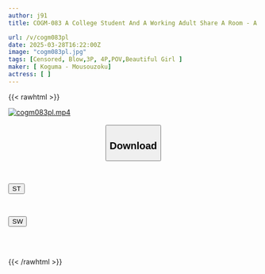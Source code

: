 ```yaml
---
author: j91
title: COGM-083 A College Student And A Working Adult Share A Room - A Sweet Life With A Naughty Younger Sister

url: /v/cogm083pl
date: 2025-03-28T16:22:00Z
image: "cogm083pl.jpg"
tags: [Censored, Blow,3P, 4P,POV,Beautiful Girl	]
maker: [ Koguma - Mousouzoku]
actress: [ ]
---
```



{{< rawhtml >}}

<div class="video" data-videoid="3x2D4Jx1ggIdz6e">
    <a href="javascript:;">
        <img src="/v/cogm083pl/cogm083pl.jpg" width="WIDTH" height="HEIGHT" alt="cogm083pl.mp4" loading="lazy">
    </a>
</div>

<script type="text/javascript" src="https://j91.asia/asset/on-demand-st.js"></script>

<br>
  <link rel="stylesheet" href="https://j91.asia/asset/bs5.css">
  
  <center>
  <button class="btn btn-primary" type="button" data-bs-toggle="collapse" data-bs-target=".multi-collapse" aria-expanded="false" aria-controls="multiCollapseExample1 multiCollapseExample2"><h2>Download</h2></button></center>
</p>
<div class="row">
  <div class="col">
    <div class="collapse multi-collapse" id="multiCollapseExample1">
      <div class="card card-body">
	      	      <br>
<div class="buttons">  
<p><a href="/v/cogm083pl/st.html" target="_blank"><button class="btn-hover color-3"><i class="fa fa-download"></i> ST</button></a></p></div>
    </div>
  </div>
</div>
  <div class="col">
    <div class="collapse multi-collapse" id="multiCollapseExample2">
      <div class="card card-body">
	      <br>
<div class="buttons">
<p><a href="/v/cogm083pl/sw.html" target="_blank"><button class="btn-hover color-2"><i class="fa fa-download"></i> SW</button></a></p></div>
<br><br>
      </div>
    </div>
  </div>
</div>

{{< /rawhtml >}}